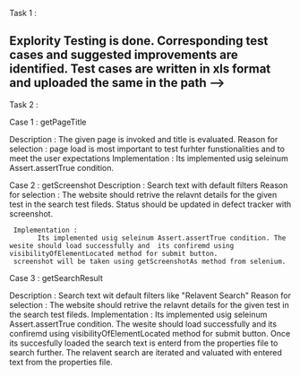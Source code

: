 


Task 1 :

Explority Testing is done. Corresponding test cases and suggested improvements are identified.
Test cases are written in xls format and uploaded the same in the path -->
--------------------------------------------------------------------------------------------------------------------------------------------------
Task 2 : 

  Case 1 : getPageTitle 
  
   Description : 
          The given page is invoked and title is evaluated.
   Reason for selection : 
           page load is most important to test furhter funstionalities and to meet the user expectations
   Implementation : 
          Its implemented usig seleinum Assert.assertTrue condition.


  Case 2 : getScreenshot 
		Description :
			Search text with default filters
		Reason for selection :
			The website should retrive the relavnt details for the given test in the search  test fileds. Status should be updated in defect tracker with screenshot.
			
	 Implementation :
	       Its implemented usig seleinum Assert.assertTrue condition. The wesite should load successfully and  its confiremd using visibilityOfElementLocated method for submit button. 
	 screenshot will be taken using getScreenshotAs method from selenium.
	
 Case 3 :  getSearchResult
  
   Description :
        Search text wit default filters like "Relavent Search"
   Reason for selection :
        The website should retrive the relavnt details for the given test in the search  test fileds.
   Implementation :
        Its implemented usig seleinum Assert.assertTrue condition. The wesite should load successfully and  its confiremd using visibilityOfElementLocated method for submit button. Once its succesfully loaded  the search text is enterd from the properties file to search further. The relavent search are iterated and valuated with entered text from the properties file.
		
